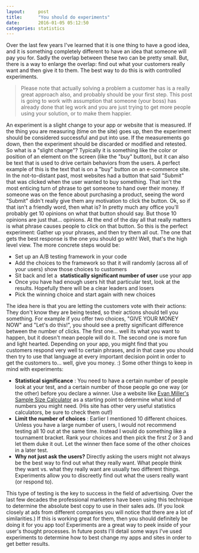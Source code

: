 ```yaml
---
layout:     post
title:      "You should do experiments"
date:       2016-01-05 05:12:50
categories: statistics
---
```

Over the last few years I've learned that it is one thing to have a good idea, and it is something completely different to have an idea that someone will pay you for. Sadly the overlap between these two can be pretty small. But, there is a way to enlarge the overlap: find out what your customers really want and then give it to them. The best way to do this is with controlled experiments. 

> Please note that actually solving a problem a customer has is a really great approach also, and probably should be your first step. This post is going to work with assumption that someone (your boss) has already done that leg work and you are just trying to get more people using your solution, or to make them happier.

An experiment is a slight change to your app or website that is measured. If the thing you are measuring (time on the site) goes up, then the experiment should be considered successful and put into use. If the measurements go down, then the experiment should be discarded or modified and retested. So what is a "slight change"? Typically it is something like the color or position of an element on the screen (like the "buy" button), but it can also be text that is used to drive certain behaviors from the users. A perfect example of this is the text that is on a "buy" button on an e-commerce site. In the not-to-distant past, most websites had a button that said "Submit" that was clicked when the user wanted to buy something. That isn't the most enticing turn of phrase to get someone to hand over their money. If someone was on the fence about purchasing a product, seeing the word "Submit" didn't really give them any motivation to click the button. Ok, so if that isn't a friendly word, then what is? In pretty much any office you'll probably get 10 opinions on what that button should say. But those 10 opinions are just that... opinions. At the end of the day all that really matters is what phrase causes people to click on that button. So this is the perfect experiment: Gather up your phrases, and then try them all out. The one that gets the best response is the one you should go with! Well, that's the high level view. The more concrete steps would be: 

  * Set up an A/B testing framework in your code
  * Add the choices to the framework so that it will randomly (across all of your users) show those choices to customers
  * Sit back and let a  **statistically significant number of user** use your app
  * Once you have had enough users hit that particular test, look at the results. Hopefully there will be a clear leaders and losers
  * Pick the winning choice and start again with new choices

The idea here is that you are letting the customers vote with their actions: They don't know they are being tested, so their actions should tell you something. For example if you offer two choices, "GIVE YOUR MONEY NOW" and "Let's do this!", you should see a pretty significant difference between the number of clicks. The first one... well its what you want to happen, but it doesn't mean people will do it. The second one is more fun and light hearted. Depending on your app, you might find that you customers respond very well to certain phrases, and in that case you should then try to use that language at every important decision point in order to get the customers to... well, give you money. :) Some other things to keep in mind with experiments: 
  * **Statistical significance** : You need to have a certain number of people look at your test, and a certain number of those people go one way (or the other) before you declare a winner. Use a website like [Evan Miller's Sample Size Calculator](http://www.evanmiller.org/ab-testing/sample-size.html) as a starting point to determine what kind of numbers you might need. (His site has other very useful statistics calculators, be sure to check them out!)
  * **Limit the number of choices** : Earlier I mentioned 10 different choices. Unless you have a large number of users, I would not recommend testing all 10 out at the same time. Instead I would do something like a tournament bracket. Rank your choices and then pick the first 2 or 3 and let them duke it out. Let the winner then face some of the other choices in a later test.
  * **Why not just ask the users?** Directly asking the users might not always be the best way to find out what they really want. What people think they want vs. what they really want are usually two different things. Experiments allow you to discreetly find out what the users really want (or respond to).

This type of testing is the key to success in the field of advertising. Over the last few decades the professional marketers have been using this technique to determine the absolute best copy to use in their sales ads. (If you look closely at ads from different companies you will notice that there are a lot of similarities.) If this is working great for them, then you should definitely be doing it for you app too! Experiments are a great way to peek inside of your user's thought processes. In future posts I'll detail some ways I've used experiments to determine how to best change my apps and sites in order to get better results.
